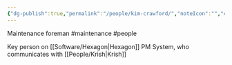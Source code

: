 ```yaml
---
{"dg-publish":true,"permalink":"/people/kim-crawford/","noteIcon":"","created":"2025-01-07T08:44:45.318-06:00"}
---
```


Maintenance foreman
#maintenance
#people

Key person on [[Software/Hexagon\|Hexagon]] PM System, who communicates with [[People/Krish\|Krish]]